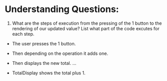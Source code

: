 # Understanding Questions:
1. What are the steps of execution from the pressing of the 1 button to the rendering of our updated value? List what part of the code excutes for each step.
* The user presses the 1 button.
* Then depending on the operation it adds one. 
* Then displays the new total. 
...

* TotalDisplay shows the total plus 1.
